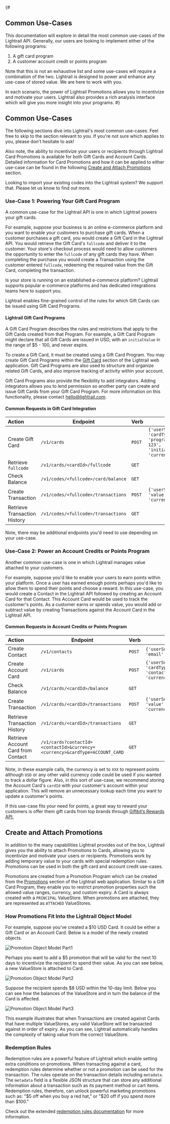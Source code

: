 {#
## Common Use-Cases
This documentation will explore in detail the most common use-cases of the Lightrail API. 
Generally, our users are looking to implement either of the following programs:
<ol>
    <li>A gift card program</li>
    <li>A customer account credit or points program </li>
</ol>

Note that this is not an exhaustive list and some use-cases will require a combination of the two. 
Lightrail is designed to power and enhance any use-case of stored value.  We are here to work with you.

In each scenario, the power of Lightrail Promotions allows you to incentivize and motivate your users. Lightrail also provides a rich analysis interface which will give you more insight into your programs.
#}
<a name="use-cases-anchor"></a>
## Common Use-Cases

The following sections dive into Lightrail's most common use-cases. Feel free to skip to the section relevant to you. If you're not sure which applies to you, please don't hesitate to ask!

Also note, the ability to incentivize your users or recipients through Lightrail Card Promotions is available for both Gift Cards and Account Cards. 
Detailed information for Card Promotions and how it can be applied to either use-case can be found in the following [Create and Attach Promotions](#create-and-attach-promotions-anchor) section. 

Looking to import your existing codes into the Lightrail system? We support that. Please let us know to find out more. 

### Use-Case 1: Powering Your Gift Card Program
 
A common use-case for the Lightrail API is one in which Lightrail powers your gift cards. 

For example, suppose your business is an online e-commerce platform and you want to enable your customers to purchase gift cards.
When a customer purchases a gift card, you would create a Gift Card in the Lightrail API. You would retrieve the Gift Card's `fullcode` and deliver it to the customer.
Your store's checkout process would need to allow customers the opportunity to enter the `fullcode` of any gift cards they have.
When completing the purchase you would create a Transaction using the customer entered `fullcode`, redeeming the required value from the Gift Card, completing the transaction. 

Is your store is running on an established e-commerce platform? 
Lightrail supports popular e-commerce platforms and has dedicated integrations teams here to support you.

Lightrail enables fine-grained control of the rules for which Gift Cards can be issued using Gift Card Programs.

#### Lightrail Gift Card Programs

A Gift Card Program describes the rules and restrictions that apply to the Gift Cards created from that Program. 
For example, a Gift Card Program might declare that all Gift Cards are issued in USD, with an `initialValue` in the range of $5 - 100, and never expire. 

To create a Gift Card, it must be created using a Gift Card Program. 
You may create Gift Card Programs within the <a href="https://www.lightrail.com/app/#/programs" target="_blank">Gift Card</a> section of the Lightrail web application. 
Gift Card Programs are also used to structure and organize related Gift Cards, and also improve tracking of activity within your account. 

Gift Card Programs also provide the flexibility to add integrators. Adding integrators allows you to lend permission so another party can create and issue Gift Cards from your Gift Card Program. 
For more information on this functionality, please contact hello@lightrail.com.

#### Common Requests in Gift Card Integration

| Action                        | Endpoint                            | Verb   | Body                                                                                                                | 
|:------------------------------|-------------------------------------|--------|---------------------------------------------------------------------------------------------------------------------|
| Create Gift Card              | `/v1/cards`                         | `POST` | `{'userSuppliedId':'gc1', 'cardType':'GIFT_CARD', 'programId':'program-123', 'initialValue':500, 'currency':'USD'}` | 
| Retrieve `fullcode`           | `/v1/cards/<cardId>/fullcode`       | `GET`  |                                                                                                                     |
| Check Balance                 | `/v1/codes/<fullcode>/card/balance` | `GET`  |                                                                                                                     |
| Create Transaction            | `/v1/codes/<fullcode>/transactions` | `POST` | `{'userSuppliedId':'tx1', 'value':-10, 'currency':'USD'}`                                                           | 
| Retrieve Transaction History  | `/v1/codes/<fullcode>/transactions` | `GET`  |                                                                                                                     | 

Note, there may be additional endpoints you'd need to use depending on your use-case. 

<a name="use-cases-account-credits-anchor"></a>

### Use-Case 2: Power an Account Credits or Points Program

Another common use-case is one in which Lightrail manages value attached to your customers. 

For example, suppose you'd like to enable your users to earn points within your platform.
Once a user has earned enough points perhaps you'd like to allow them to spend their points and choose a reward.
In this use-case, you would create a Contact in the Lightrail API followed by creating an Account Card for that Contact.
This Account Card would be used to track the customer's points. 
As a customer earns or spends value, you would add or subtract value by creating Transactions against the Account Card in the Lightrail API.

#### Common Requests in Account Credits or Points Program

| Action                             | Endpoint                                                                   | Verb   | Body                                                                                               | 
|:-----------------------------------|----------------------------------------------------------------------------|--------|----------------------------------------------------------------------------------------------------|
| Create Contact                     | `/v1/contacts`                                                             | `POST` | `{'userSuppliedId':'ct1', 'email':'name@example.com'}`                                             | 
| Create Account Card                | `/v1/cards`                                                                | `POST` | `{'userSuppliedId':'ac1', 'cardType':'ACCOUNT_CARD', 'contactId':'contact-123', 'currency':'XXX'}` | 
| Check Balance                      | `/v1/cards/<cardId>/balance`                                               | `GET`  |                                                                                                    |
| Create Transaction                 | `/v1/cards/<cardId>/transactions`                                          | `POST` | `{'userSuppliedId':'tx1', 'value':-10, 'currency':'XXX'}`                                          | 
| Retrieve Transaction History       | `/v1/cards/<cardId>/transactions`                                          | `GET`  |                                                                                                    | 
| Retrieve Account Card from Contact | `/v1/cards?contactId=<contactId>&currency=<currency>&cardType=ACCOUNT_CARD`| `GET`  |                                                                                                    |

Note, in these example calls, the currency is set to `XXX` to represent points although `USD` or any other valid currency code could be used if you wanted to track a dollar figure.
Also, in this sort of use-case, we recommend storing the Account Card's `cardId` with your customer's account within your application. 
This will remove an unnecessary lookup each time you want to update a customer's points.

If this use-case fits your need for points, a great way to reward your customers is offer them gift cards from top brands through <a href="https://www.giftbit.com" target="_blank">Giftbit’s Rewards API.</a>

<a name="create-and-attach-promotions-anchor"></a>
## Create and Attach Promotions

In addition to the many capabilities Lightrail provides out of the box, Lightrail gives you the ability to attach Promotions to Cards, allowing you to incentivize and motivate your users or recipients. 
Promotions work by adding temporary value to your cards with special redemption rules. 
Promotions can be used in both the gift card and account credit use-cases. 

Promotions are created from a Promotion Program which can be created from the <a href="https://www.lightrail.com/app/#/promotions" target="_blank">Promotions</a> section of the Lightrail web application. 
Similar to a Gift Card Program, they enable you to restrict promotion properties such the allowed value ranges, currency, and custom expiry. 
A Card is always created with a `PRINCIPAL` ValueStore. When promotions are attached, they are represented as `ATTACHED` ValueStores.

### How Promotions Fit Into the Lightrail Object Model

For example, suppose you've created a $10 USD Card. It could be either a Gift Card or an Account Card. Below is a model of the newly created objects.

![Promotion Object Model Part1](http://resources.giftbit.com/api/embeddedimages/Lightrail_Promitions_Object_Model_p1.png)

Perhaps you want to add a $5 promotion that will be valid for the next 10 days to incentivize the recipient to spend their value. As you can see below, a new ValueStore is attached to Card. 

![Promotion Object Model Part2](http://resources.giftbit.com/api/embeddedimages/Lightrail_Promitions_Object_Model_p2.png)

Suppose the recipient spends $8 USD within the 10-day limit. Below you can see how the balances of the ValueStore and in turn the balance of the Card is affected.

![Promotion Object Model Part3](http://resources.giftbit.com/api/embeddedimages/Lightrail_Promitions_Object_Model_p3.png)

This example illustrates that when Transactions are created against Cards that have multiple ValueStores, any valid ValueStore will be transacted against in order of expiry. 
As you can see, Lightrail automatically handles the complexity of taking value from the correct ValueStore.

### Redemption Rules

Redemption rules are a powerful feature of Lightrail which enable setting extra conditions on promotions. 
When transacting against a card, redemption rules determine whether or not a promotion can be used for the transaction. 
The rules operate on the transaction details including `metadata`. 
The `metadata` field is a flexible JSON structure that can store any additional information about a transaction such as its payment method or cart items. 
Redemption rules, therefore, can unlock powerful marketing promotions such as: "$5 off when you buy a red hat," or "$20 off if you spend more than $100."

Check out the extended <a href="https://github.com/Giftbit/Lightrail-API-Docs/blob/master/feature-deep-dive/RedemptionRules.md" target="_blank">redemption rules documentation</a> for more information.

